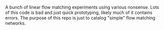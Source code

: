 A bunch of linear flow matching experiments using various nonsense. Lots of this code is bad and just quick prototyping, likely much of it contains errors. The purpose of this repo is just to catalog "simple" flow matching networks.
